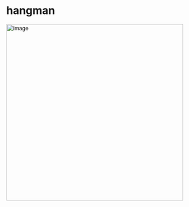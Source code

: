 # hangman

<img width="465" alt="image" src="https://github.com/chenphopp/hangman/assets/82653803/dfb1dabb-ac58-453a-9121-d9eaff87e8e4">
